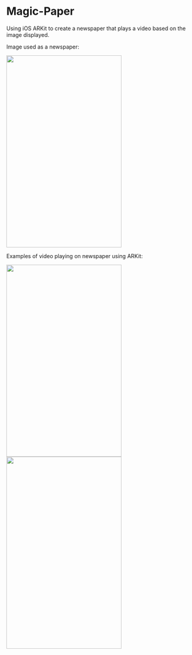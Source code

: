 # Magic-Paper
Using iOS ARKit to create a newspaper that plays a video based on the image displayed.

Image used as a newspaper:

<img src="https://user-images.githubusercontent.com/48007732/112951164-5c25a100-913b-11eb-9faa-d5e307e8d332.jpeg" width="300" height="500">

Examples of video playing on newspaper using ARKit:

<img src="https://user-images.githubusercontent.com/48007732/112951499-b3c40c80-913b-11eb-8a94-6866981fef00.PNG" width="300" height="500">
<img src="https://user-images.githubusercontent.com/48007732/112951501-b4f53980-913b-11eb-988b-bdd74c1a1a6f.PNG" width="300" height="500">

